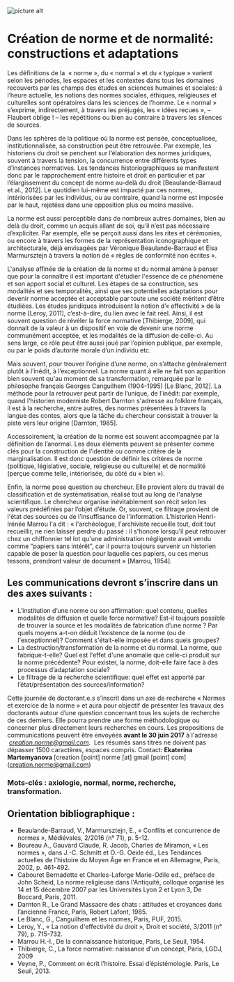 ![picture alt](http://www.biusante.parisdescartes.fr/images/banque/zoom/STLCGE01644.jpg "Lupus érythémateux atrophique à progression excentrique. (Obs. par Thibierge, sous le titre Atrophie, Musée des moulages de l'Hôpital Saint-Louis)")

# Création de norme et de normalité: constructions et adaptations
   Les définitions de la  « norme », du « normal » et du « typique » varient selon les périodes, les espaces et les contextes dans tous les domaines recouverts par les champs des études en sciences humaines et sociales: à l’heure actuelle, les notions des normes sociales, éthiques, religieuses et culturelles sont opératoires dans les sciences de l’homme. Le « normal » s’exprime, indirectement, à travers les préjugés, les « idées reçues », –Flaubert oblige ! – les répétitions ou bien au contraire à travers les silences de sources. 
   
   Dans les sphères de la politique où la norme est pensée, conceptualisée, institutionnalisée, sa construction peut être retrouvée. Par exemple, les historiens du droit se penchent sur l’élaboration des normes juridiques, souvent à travers la tension, la concurrence entre différents types d’instances normatives. Les tendances historiographiques se manifestent donc par le rapprochement entre histoire et droit en particulier et par l’élargissement du concept de norme au-delà du droit [Beaulande-Barraud et al., 2012]. Le quotidien lui-même est impacté par ces normes, intériorisées par les individus, ou au contraire, quand la norme est imposée par le haut, rejetées dans une opposition plus ou moins massive.    
   
   La norme est aussi perceptible dans de nombreux autres domaines, bien au delà du droit, comme un acquis allant de soi, qu’il n’est pas nécessaire d’expliciter. Par exemple, elle se perçoit aussi dans les rites et cérémonies, ou encore à travers les formes de la représentation iconographique et architecturale, déjà envisagées par Véronique Beaulande-Barraud et Elsa Marmursztejn à travers la notion de « règles de conformité non écrites ».   
   
   L'analyse affinée de la création de la norme et du normal amène à penser que pour la connaître il est important d'étudier l'essence de ce phénomène et son apport social et culturel. Les étapes de sa construction, ses modalités et ses temporalités, ainsi que ses potentielles adaptations pour devenir norme acceptée et acceptable par toute une société méritent d’être étudiées. Les études juridiques introduisent la notion d’« effectivité » de la norme [Leroy, 2011], c’est-à-dire, du lien avec le fait réel. Ainsi, il est souvent question de révéler la force normative [Thibierge, 2009], qui donnait de la valeur à un dispositif en voie de devenir une norme communément acceptée, et les modalités de la diffusion de celle-ci. Au sens large, ce rôle peut être aussi joué par l’opinion publique, par exemple, ou par le poids d’autorité morale d’un individu etc.   
   
   Mais souvent, pour trouver l’origine d’une norme, on s’attache généralement plutôt à l’inédit, à l’exceptionnel. La norme quant à elle ne fait son apparition bien souvent qu'au moment de sa transformation, remarquée par le philosophe français Georges Canguilhem (1904-1995) [Le Blanc, 2012]. La méthode pour la retrouver peut partir de l’unique, de l’inédit: par exemple, quand l’historien moderniste Robert Darnton s'adresse au folklore français, il est à la recherche, entre autres, des normes présentées à travers la langue des contes, alors que la tâche du chercheur consistait à trouver la piste vers leur origine [Darnton, 1985].   
   
   Accessoirement, la création de la norme est souvent accompagnée par la définition de l’anormal. Les deux éléments peuvent se présenter comme clés pour la construction de l’identité ou comme critère de la marginalisation. Il est donc question de définir les critères de norme (politique, législative, sociale, religieuse ou culturelle) et de normalité (perçue comme telle, intériorisée, du côté du « bien »).   
   
   Enfin, la norme pose question au chercheur. Elle provient alors du travail de classification et de systématisation, réalisé tout au long de l'analyse scientifique. Le chercheur organise inévitablement son récit selon les valeurs prédéfinies par l’objet d’étude. Or, souvent, ce filtrage provient de l'état des sources ou de l'insuffisance de l'information. L'historien Henri-Irénée Marrou l'a dit : « l'archéologue, l'archiviste recueille tout, doit tout recueillir, ne rien laisser perdre du passé : il s'honore lorsqu'il peut retrouver chez un chiffonnier tel lot qu'une administration négligente avait vendu comme “papiers sans intérêt”, car il pourra toujours survenir un historien capable de poser la question pour laquelle ces papiers, ou ces menus tessons, prendront valeur de document » [Marrou, 1954].   
   

## Les communications devront s’inscrire dans un des axes suivants :

+ L’institution d’une norme ou son affirmation: quel contenu, quelles modalités de diffusion et quelle force normative? Est-il toujours possible de trouver la source et les modalités de fabrication d’une norme ? Par quels moyens a-t-on déduit l’existence de la norme (ou de l'exceptionnel)? Comment s'était-elle imposée et dans quels groupes?
+ La destruction/transformation de la norme et du normal. La norme, que fabrique-t-elle? Quel est l'effet d'une anomalie que celle-ci produit sur la norme précédente? Pour exister, la norme, doit-elle faire face à des processus d’adaptation sociale?
+ Le filtrage de la recherche scientifique: quel effet est apporté par l’état/présentation des sources/information?

Cette journée de doctorant.e.s s’inscrit dans un axe de recherche « Normes et exercice de la norme » et aura pour objectif de présenter les travaux des doctorants autour d’une question concernant tous les sujets de recherche de ces derniers. Elle pourra prendre une forme méthodologique ou concerner plus directement leurs recherches en cours. Les propositions de communications peuvent être envoyées **avant le 30 juin 2017** à l'adresse  *creation.norme@gmail.com*.  Les résumés sans titres ne doivent pas dépasser 1500 caractères, espaces compris.
Contact: **Ekaterina Martemyanova** [creation [point] norme [at] gmail [point] com] (creation.norme@gmail.com)


### Mots-clés : axiologie, normal, norme, recherche, transformation.


## Orientation bibliographique :

* Beaulande-Barraud, V., Marmursztejn, E., « ‪Conflits et concurrence de normes‪ », Médiévales, 2/2016 (n° 71), p. 5-12.
* Boureau A., Gauvard Claude, R. Jacob, Charles de Miramon, « Les normes », dans J.-C. Schmitt et O.-G. Oexle éd., Les Tendances actuelles de l’histoire du Moyen Âge en France et en Allemagne, Paris, 2002, p. 461-492.
* Cabouret Bernadette et Charles-Laforge Marie-Odile ed., préface de John Scheid, La norme religieuse dans l'Antiquité, colloque organisé les 14 et 15 décembre 2007 par les Universités Lyon 2 et Lyon 3, De Boccard, Paris, 2011.
* Darnton R., Le Grand Massacre des chats : attitudes et croyances dans l’ancienne France, Paris, Robert Lafont, 1985.
* Le Blanc, G., Canguilhem et les normes, Paris, PUF, 2015.
* Leroy, Y., « La notion d'effectivité du droit », Droit et société, 3/2011 (n° 79), p. 715-732.
* Marrou H.-I., De la connaissance historique, Paris, Le Seuil, 1954.
* Thibierge, C., La force normative: naissance d'un concept, Paris, LGDJ, 2009
* Veyne, P., Comment on écrit l’histoire. Essai d’épistémologie. Paris, Le Seuil, 2013.
</p>	
